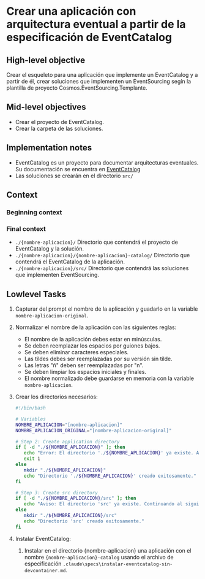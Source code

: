 # Crear una aplicación con arquitectura eventual a partir de la especificación de EventCatalog

## High-level objective

Crear el esqueleto para una aplicación que implemente un EventCatalog y a partir de él, crear soluciones que implementen un EventSourcing segín la plantilla de proyecto Cosmos.EventSourcing.Templante.

## Mid-level objectives

- Crear el proyecto de EventCatalog.
- Crear la carpeta de las soluciones.

## Implementation notes

- EventCatalog es un proyecto para documentar arquitecturas eventuales. Su documentación se encuentra en [EventCatalog](https://github.com/event-catalog/eventcatalog)
- Las soluciones se crearán en el directorio `src/`

## Context

### Beginning context


### Final context

- `./{nombre-aplicacion}/` Directorio que contendrá el proyecto de EventCatalog y la solución.
- `./{nombre-aplicacion}/{nombre-aplicacion}-catalog/` Directorio que contendrá el EventCatalog de la aplicación.
- `./{nombre-aplicacion}/src/` Directorio que contendrá las soluciones que implementen EventSourcing.

## Lowlevel Tasks

1. Capturar del prompt el nombre de la aplicación y guadarlo en la variable `nombre-aplicacion-original`.
2. Normalizar el nombre de la aplicación con las siguientes reglas:
    - El nombre de la aplicación debes estar en minúsculas.
    - Se deben reemplazar los espacios por guiones bajos.
    - Se deben eliminar caracteres especiales.
    - Las tildes debes ser reemplazadas por su versión sin tilde.
    - Las letras "ñ" deben ser reemplazadas por "n".
    - Se deben limpiar los espacios iniciales y finales.
    - El nombre normalizado debe guardarse en memoria con la variable `nombre-aplicacion`.
  
3. Crear los directorios necesarios:

   ```bash
   #!/bin/bash

   # Variables
   NOMBRE_APLICACION="[nombre-aplicacion]"
   NOMBRE_APLICACION_ORIGINAL="[nombre-aplicacion-original]"

   # Step 2: Create application directory
   if [ -d "./${NOMBRE_APLICACION}" ]; then
      echo "Error: El directorio './${NOMBRE_APLICACION}' ya existe. Abortando operación."
      exit 1
   else
      mkdir "./${NOMBRE_APLICACION}"
      echo "Directorio './${NOMBRE_APLICACION}' creado exitosamente."
   fi

   # Step 3: Create src directory
   if [ -d "./${NOMBRE_APLICACION}/src" ]; then
      echo "Aviso: El directorio 'src' ya existe. Continuando al siguiente paso."
   else
      mkdir "./${NOMBRE_APLICACION}/src"
      echo "Directorio 'src' creado exitosamente."
   fi
   ```

4. Instalar EventCatalog:
   1. Instalar en el directorio {nombre-aplicacion} una aplicación con el nombre `{nombre-aplicacion}-catalog` usando el archivo de especificación `.claude\specs\instalar-eventcatalog-sin-devcontainer.md`.
